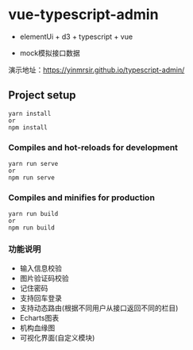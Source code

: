 # vue-typescript-admin
* elementUi + d3 + typescript + vue

* mock模拟接口数据

演示地址：https://yinmrsir.github.io/typescript-admin/

## Project setup
```
yarn install
or
npm install
```

### Compiles and hot-reloads for development
```
yarn run serve
or
npm run serve
```

### Compiles and minifies for production
```
yarn run build
or
npm run build
```

### 功能说明

* 输入信息校验
* 图片验证码校验
* 记住密码
* 支持回车登录
* 支持动态路由(根据不同用户从接口返回不同的栏目)
* Echarts图表
* 机构血缘图
* 可视化界面(自定义模块)


